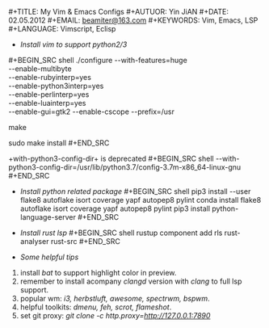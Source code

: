 #+TITLE: My Vim & Emacs Configs
#+AUTUOR: Yin JiAN
#+DATE: 02.05.2012
#+EMAIL: beamiter@163.com
#+KEYWORDS: Vim, Emacs, LSP
#+LANGUAGE: Vimscript, Eclisp

* *Install vim to support python2/3*

#+BEGIN_SRC shell
./configure --with-features=huge \
            --enable-multibyte \
            --enable-rubyinterp=yes \
            --enable-python3interp=yes \
            --enable-perlinterp=yes \
            --enable-luainterp=yes \
            --enable-gui=gtk2 --enable-cscope --prefix=/usr

make

sudo make install
#+END_SRC

+with-python3-config-dir+ is deprecated
#+BEGIN_SRC shell
            --with-python3-config-dir=/usr/lib/python3.7/config-3.7m-x86_64-linux-gnu \
#+END_SRC

* *Install python related package*
#+BEGIN_SRC shell
pip3 install --user flake8 autoflake isort coverage yapf autopep8 pylint
conda install flake8 autoflake isort coverage yapf autopep8 pylint
pip3 install python-language-server
#+END_SRC

* *Install rust lsp*
#+BEGIN_SRC shell
rustup component add rls rust-analyser rust-src
#+END_SRC

* *Some helpful tips*
1. install *bat* to support highlight color in preview.
2. remember to install acompany *clangd* version with *clang*
   to full lsp support.
3. popular wm: *i3, herbstluft, awesome, spectrwm, bspwm*.
4. helpful toolkits: *dmenu, feh, scrot, flameshot*.
5. set git proxy: *git clone -c http.proxy=http://127.0.0.1:7890*
